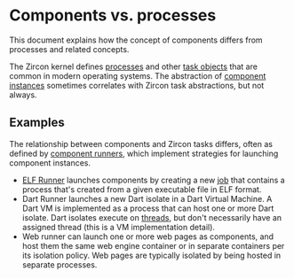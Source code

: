 # Components vs. processes

This document explains how the concept of components differs from processes and
related concepts.

The Zircon kernel defines [processes] and other [task objects] that are common
in modern operating systems. The abstraction of [component instances] sometimes
correlates with Zircon task abstractions, but not always.

## Examples

The relationship between components and Zircon tasks differs, often as defined
by [component runners], which implement strategies for launching component
instances.

-   [ELF Runner] launches components by creating a new [job] that contains a
    process that's created from a given executable file in ELF format.
-   Dart Runner launches a new Dart isolate in a Dart Virtual Machine. A Dart
    VM is implemented as a process that can host one or more Dart isolate.
    Dart isolates execute on [threads], but don't necessarily have an
    assigned thread (this is a VM implementation detail).
-   Web runner can launch one or more web pages as components, and host them
    the same web engine container or in separate containers per its isolation
    policy. Web pages are typically isolated by being hosted in separate
    processes.

[processes]: /docs/reference/kernel_objects/process.md
[task objects]: /docs/reference/kernel_objects/objects.md#tasks
[component instances]: /docs/concepts/components/v2/topology.md#component-instances
[component runners]: /docs/concepts/components/v2/capabilities/runner.md
[ELF Runner]: /docs/concepts/components/v2/elf_runner.md
[job]: /docs/reference/kernel_objects/job.md
[threads]: /docs/reference/kernel_objects/thread.md
